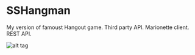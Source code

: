 # SSHangman

My version of famoust Hangout game. Third party API. Marionette client. REST API. 

![alt tag](https://github.com/ssergienko/marionette-hangman_game/blob/master/images/screenshot.png)
